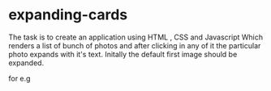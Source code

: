 # expanding-cards
The task is to create an application using HTML , CSS and Javascript Which renders a list of bunch of photos and after clicking in any of it the particular photo expands with it's text. Initally the default first image should be expanded.

for e.g
